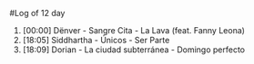 #Log of 12 day

1. [00:00] Dënver - Sangre Cita - La Lava (feat. Fanny Leona)
1. [18:05] Siddhartha - Únicos - Ser Parte
1. [18:09] Dorian - La ciudad subterránea - Domingo perfecto
